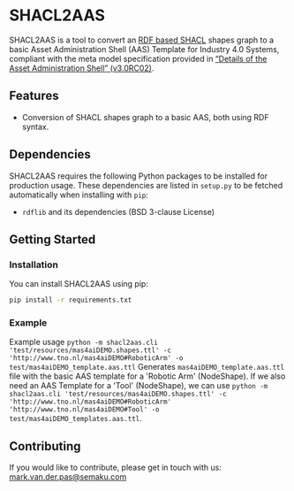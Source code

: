# SHACL2AAS

SHACL2AAS is a tool to convert an [RDF based SHACL](https://www.w3.org/TR/shacl/) shapes graph to a basic Asset Administration Shell (AAS) Template for Industry 4.0 Systems,
compliant with the meta model specification provided in
[“Details of the Asset Administration Shell” (v3.0RC02)](https://www.plattform-i40.de/IP/Redaktion/EN/Downloads/Publikation/Details_of_the_Asset_Administration_Shell_Part1_V3.html).


## Features

* Conversion of SHACL shapes graph to a basic AAS, both using RDF syntax.


<!-- ### Project Structure -->


<!-- ## License -->


## Dependencies

SHACL2AAS requires the following Python packages to be installed for production usage. These dependencies are listed in
`setup.py` to be fetched automatically when installing with `pip`:
* `rdflib` and its dependencies (BSD 3-clause License)


## Getting Started

### Installation

You can install SHACL2AAS using pip:

```bash
pip install -r requirements.txt
```


### Example

Example usage `python -m shacl2aas.cli 'test/resources/mas4aiDEMO.shapes.ttl' -c 'http://www.tno.nl/mas4aiDEMO#RoboticArm' -o test/mas4aiDEMO_template.aas.ttl`
Generates `mas4aiDEMO_template.aas.ttl` file with the basic AAS template for a 'Robotic Arm' (NodeShape).
If we also need an AAS Template for a 'Tool' (NodeShape), we can use `python -m shacl2aas.cli 'test/resources/mas4aiDEMO.shapes.ttl' -c 'http://www.tno.nl/mas4aiDEMO#RoboticArm' 'http://www.tno.nl/mas4aiDEMO#Tool' -o test/mas4aiDEMO_templates.aas.ttl`.


## Contributing

If you would like to contribute, please get in touch with us: mark.van.der.pas@semaku.com


<!-- ### Codestyle and Testing

Our code follows the [PEP 8 -- Style Guide for Python Code](https://www.python.org/dev/peps/pep-0008/).
Additionally, we use [PEP 484 -- Type Hints](https://www.python.org/dev/peps/pep-0484/) throughout the code to enable type checking the code.


### Contribute Code/Patches

TBD -->